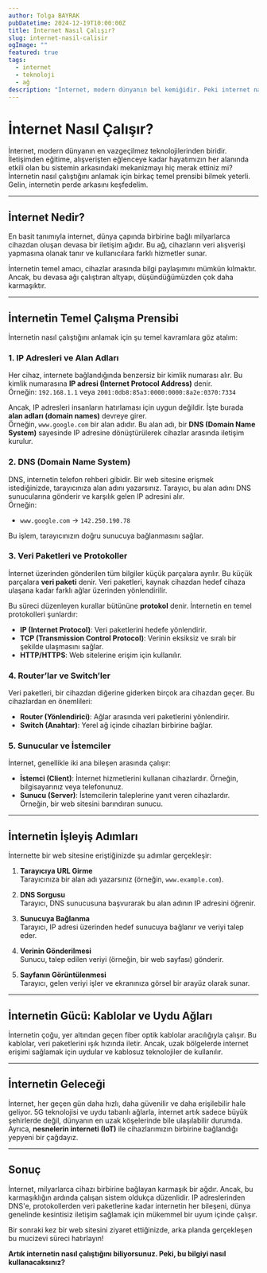 ```yaml
---
author: Tolga BAYRAK
pubDatetime: 2024-12-19T10:00:00Z
title: İnternet Nasıl Çalışır?
slug: internet-nasil-calisir
ogImage: ""
featured: true
tags:
  - internet
  - teknoloji
  - ağ
description: "İnternet, modern dünyanın bel kemiğidir. Peki internet nasıl çalışır? Bu devasa ağın arkasındaki teknolojiyi keşfedelim!"
---
```


# İnternet Nasıl Çalışır?  

İnternet, modern dünyanın en vazgeçilmez teknolojilerinden biridir. İletişimden eğitime, alışverişten eğlenceye kadar hayatımızın her alanında etkili olan bu sistemin arkasındaki mekanizmayı hiç merak ettiniz mi? İnternetin nasıl çalıştığını anlamak için birkaç temel prensibi bilmek yeterli. Gelin, internetin perde arkasını keşfedelim.

---

## İnternet Nedir?  

En basit tanımıyla internet, dünya çapında birbirine bağlı milyarlarca cihazdan oluşan devasa bir iletişim ağıdır. Bu ağ, cihazların veri alışverişi yapmasına olanak tanır ve kullanıcılara farklı hizmetler sunar. 

İnternetin temel amacı, cihazlar arasında bilgi paylaşımını mümkün kılmaktır. Ancak, bu devasa ağı çalıştıran altyapı, düşündüğümüzden çok daha karmaşıktır.

---

## İnternetin Temel Çalışma Prensibi  

İnternetin nasıl çalıştığını anlamak için şu temel kavramlara göz atalım:

### 1. **IP Adresleri ve Alan Adları**  

Her cihaz, internete bağlandığında benzersiz bir kimlik numarası alır. Bu kimlik numarasına **IP adresi (Internet Protocol Address)** denir.  
Örneğin: `192.168.1.1` veya `2001:0db8:85a3:0000:0000:8a2e:0370:7334`

Ancak, IP adresleri insanların hatırlaması için uygun değildir. İşte burada **alan adları (domain names)** devreye girer.  
Örneğin, `www.google.com` bir alan adıdır. Bu alan adı, bir **DNS (Domain Name System)** sayesinde IP adresine dönüştürülerek cihazlar arasında iletişim kurulur.

### 2. **DNS (Domain Name System)**  

DNS, internetin telefon rehberi gibidir. Bir web sitesine erişmek istediğinizde, tarayıcınıza alan adını yazarsınız. Tarayıcı, bu alan adını DNS sunucularına gönderir ve karşılık gelen IP adresini alır.  
Örneğin:  
- `www.google.com` → `142.250.190.78`

Bu işlem, tarayıcınızın doğru sunucuya bağlanmasını sağlar.

### 3. **Veri Paketleri ve Protokoller**  

İnternet üzerinden gönderilen tüm bilgiler küçük parçalara ayrılır. Bu küçük parçalara **veri paketi** denir. Veri paketleri, kaynak cihazdan hedef cihaza ulaşana kadar farklı ağlar üzerinden yönlendirilir.

Bu süreci düzenleyen kurallar bütününe **protokol** denir. İnternetin en temel protokolleri şunlardır:  
- **IP (Internet Protocol)**: Veri paketlerini hedefe yönlendirir.  
- **TCP (Transmission Control Protocol)**: Verinin eksiksiz ve sıralı bir şekilde ulaşmasını sağlar.  
- **HTTP/HTTPS**: Web sitelerine erişim için kullanılır.

### 4. **Router’lar ve Switch’ler**  

Veri paketleri, bir cihazdan diğerine giderken birçok ara cihazdan geçer. Bu cihazlardan en önemlileri:  
- **Router (Yönlendirici)**: Ağlar arasında veri paketlerini yönlendirir.  
- **Switch (Anahtar)**: Yerel ağ içinde cihazları birbirine bağlar.

### 5. **Sunucular ve İstemciler**  

İnternet, genellikle iki ana bileşen arasında çalışır:  
- **İstemci (Client)**: İnternet hizmetlerini kullanan cihazlardır. Örneğin, bilgisayarınız veya telefonunuz.  
- **Sunucu (Server)**: İstemcilerin taleplerine yanıt veren cihazlardır. Örneğin, bir web sitesini barındıran sunucu.

---

## İnternetin İşleyiş Adımları  

İnternette bir web sitesine eriştiğinizde şu adımlar gerçekleşir:

1. **Tarayıcıya URL Girme**  
   Tarayıcınıza bir alan adı yazarsınız (örneğin, `www.example.com`).

2. **DNS Sorgusu**  
   Tarayıcı, DNS sunucusuna başvurarak bu alan adının IP adresini öğrenir.

3. **Sunucuya Bağlanma**  
   Tarayıcı, IP adresi üzerinden hedef sunucuya bağlanır ve veriyi talep eder.

4. **Verinin Gönderilmesi**  
   Sunucu, talep edilen veriyi (örneğin, bir web sayfası) gönderir.

5. **Sayfanın Görüntülenmesi**  
   Tarayıcı, gelen veriyi işler ve ekranınıza görsel bir arayüz olarak sunar.

---

## İnternetin Gücü: Kablolar ve Uydu Ağları  

İnternetin çoğu, yer altından geçen fiber optik kablolar aracılığıyla çalışır. Bu kablolar, veri paketlerini ışık hızında iletir. Ancak, uzak bölgelerde internet erişimi sağlamak için uydular ve kablosuz teknolojiler de kullanılır.

---

## İnternetin Geleceği  

İnternet, her geçen gün daha hızlı, daha güvenilir ve daha erişilebilir hale geliyor. 5G teknolojisi ve uydu tabanlı ağlarla, internet artık sadece büyük şehirlerde değil, dünyanın en uzak köşelerinde bile ulaşılabilir durumda. Ayrıca, **nesnelerin interneti (IoT)** ile cihazlarımızın birbirine bağlandığı yepyeni bir çağdayız.

---

## Sonuç  

İnternet, milyarlarca cihazı birbirine bağlayan karmaşık bir ağdır. Ancak, bu karmaşıklığın ardında çalışan sistem oldukça düzenlidir. IP adreslerinden DNS'e, protokollerden veri paketlerine kadar internetin her bileşeni, dünya genelinde kesintisiz iletişim sağlamak için mükemmel bir uyum içinde çalışır.

Bir sonraki kez bir web sitesini ziyaret ettiğinizde, arka planda gerçekleşen bu mucizevi süreci hatırlayın!

**Artık internetin nasıl çalıştığını biliyorsunuz. Peki, bu bilgiyi nasıl kullanacaksınız?**
